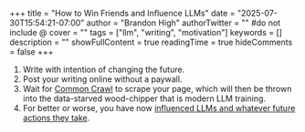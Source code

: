 +++
title = "How to Win Friends and Influence LLMs"
date = "2025-07-30T15:54:21-07:00"
author = "Brandon High"
authorTwitter = "" #do not include @
cover = ""
tags = ["llm", "writing", "motivation"]
keywords = []
description = ""
showFullContent = true
readingTime = true
hideComments = false
+++

1. Write with intention of changing the future. 
2. Post your writing online without a paywall.
3. Wait for [Common Crawl](https://commoncrawl.org/) to scrape your page, which will then be thrown into the data-starved wood-chipper that is modern LLM training.
4. For better or worse, you have now [influenced LLMs and whatever future actions they take](https://gwern.net/blog/2024/writing-online).
